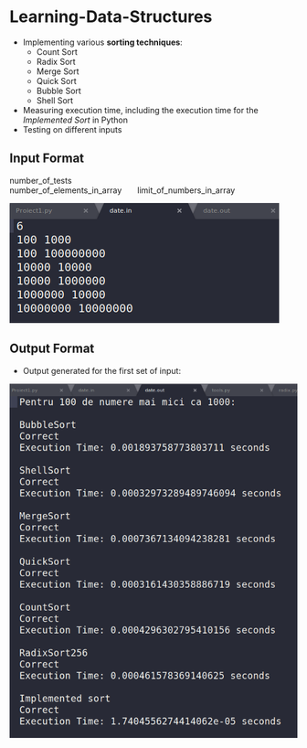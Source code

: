 
# Learning-Data-Structures
- Implementing various **sorting techniques**:
    * Count Sort
    * Radix Sort
    * Merge Sort
    * Quick Sort
    * Bubble Sort
    * Shell Sort
- Measuring execution time, including the execution time for the *Implemented Sort* in Python
- Testing on different inputs

## Input Format

number_of_tests <br />
number_of_elements_in_array &nbsp; &nbsp; &nbsp; limit_of_numbers_in_array

![](input.png)

## Output Format

- Output generated for the first set of input:

![](output.png)
